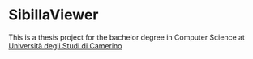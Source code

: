 # SibillaViewer

This is a thesis project for the bachelor degree in Computer Science at 
[Università degli Studi di Camerino](http://www.unicam.it/)